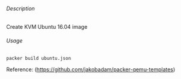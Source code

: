 ###### Description
Create KVM Ubuntu 16.04 image
###### Usage
```
packer build ubuntu.json
```
Reference:
(https://github.com/jakobadam/packer-qemu-templates)
